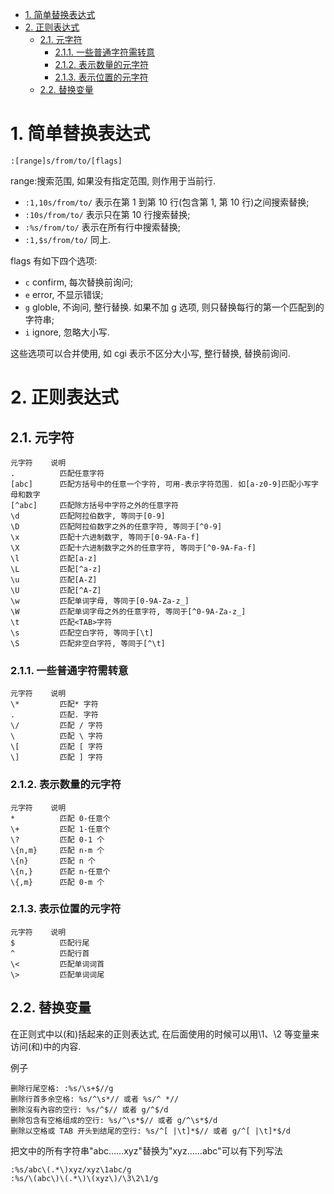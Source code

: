 
<!-- @import "[TOC]" {cmd="toc" depthFrom=1 depthTo=6 orderedList=false} -->

<!-- code_chunk_output -->

- [1. 简单替换表达式](#1-简单替换表达式)
- [2. 正则表达式](#2-正则表达式)
  - [2.1. 元字符](#21-元字符)
    - [2.1.1. 一些普通字符需转意](#211-一些普通字符需转意)
    - [2.1.2. 表示数量的元字符](#212-表示数量的元字符)
    - [2.1.3. 表示位置的元字符](#213-表示位置的元字符)
  - [2.2. 替换变量](#22-替换变量)

<!-- /code_chunk_output -->

# 1. 简单替换表达式

```
:[range]s/from/to/[flags]
```

range:搜索范围, 如果没有指定范围, 则作用于当前行.

- `:1,10s/from/to/` 表示在第 1 到第 10 行(包含第 1, 第 10 行)之间搜索替换;
- `:10s/from/to/` 表示只在第 10 行搜索替换;
- `:%s/from/to/` 表示在所有行中搜索替换;
- `:1,$s/from/to/` 同上.

flags 有如下四个选项:

- `c` confirm, 每次替换前询问;
- `e` error,  不显示错误;
- `g` globle, 不询问, 整行替换. 如果不加 g 选项, 则只替换每行的第一个匹配到的字符串;
- `i` ignore, 忽略大小写.

这些选项可以合并使用, 如 cgi 表示不区分大小写, 整行替换, 替换前询问.

# 2. 正则表达式

## 2.1. 元字符

```
元字符	   说明
.          匹配任意字符
[abc]	   匹配方括号中的任意一个字符, 可用-表示字符范围. 如[a-z0-9]匹配小写字母和数字
[^abc]	   匹配除方括号中字符之外的任意字符
\d         匹配阿拉伯数字, 等同于[0-9]
\D         匹配阿拉伯数字之外的任意字符, 等同于[^0-9]
\x         匹配十六进制数字, 等同于[0-9A-Fa-f]
\X         匹配十六进制数字之外的任意字符, 等同于[^0-9A-Fa-f]
\l         匹配[a-z]
\L         匹配[^a-z]
\u         匹配[A-Z]
\U         匹配[^A-Z]
\w         匹配单词字母, 等同于[0-9A-Za-z_]
\W         匹配单词字母之外的任意字符, 等同于[^0-9A-Za-z_]
\t         匹配<TAB>字符
\s         匹配空白字符, 等同于[\t]
\S         匹配非空白字符, 等同于[^\t]
```

### 2.1.1. 一些普通字符需转意

```
元字符	   说明
\*         匹配* 字符
.          匹配. 字符
\/         匹配 / 字符
\          匹配 \ 字符
\[         匹配 [ 字符
\]         匹配 ] 字符
```

### 2.1.2. 表示数量的元字符

```
元字符	   说明
*          匹配 0-任意个
\+         匹配 1-任意个
\?         匹配 0-1 个
\{n,m}     匹配 n-m 个
\{n}       匹配 n 个
\{n,}	   匹配 n-任意个
\{,m}	   匹配 0-m 个
```

### 2.1.3. 表示位置的元字符

```
元字符	   说明
$          匹配行尾
^          匹配行首
\<         匹配单词词首
\>         匹配单词词尾
```

## 2.2. 替换变量

在正则式中以\(和\)括起来的正则表达式, 在后面使用的时候可以用\1、\2 等变量来访问\(和\)中的内容.

例子

```
删除行尾空格: :%s/\s+$//g
删除行首多余空格: %s/^\s*// 或者 %s/^ *//
删除沒有內容的空行: %s/^$// 或者 g/^$/d
删除包含有空格组成的空行: %s/^\s*$// 或者 g/^\s*$/d
删除以空格或 TAB 开头到结尾的空行: %s/^[ |\t]*$// 或者 g/^[ |\t]*$/d
```

把文中的所有字符串"abc……xyz"替换为"xyz……abc"可以有下列写法

```
:%s/abc\(.*\)xyz/xyz\1abc/g
:%s/\(abc\)\(.*\)\(xyz\)/\3\2\1/g
```